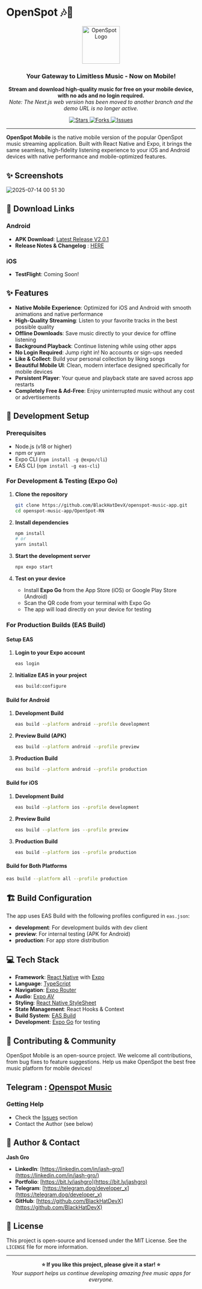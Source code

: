 # OpenSpot 🎶📱

<p align="center">
 <img width="100" alt="OpenSpot Logo" src="https://github.com/user-attachments/assets/a5ce6530-3f01-4418-bfe8-09a0d6055cb1" />
</p>





<h3 align="center">Your Gateway to Limitless Music - Now on Mobile!</h3>

<p align="center">
  <strong>Stream and download high-quality music for free on your mobile device, with no ads and no login required.</strong>
  <br />
  <em>Note: The Next.js web version has been moved to another branch and the demo URL is no longer active.</em>
</p>

<p align="center">
  <a href="https://github.com/BlackHatDevX/openspot-music-app/stargazers">
    <img src="https://img.shields.io/github/stars/BlackHatDevX/openspot-music-app?style=for-the-badge&color=ffd700" alt="Stars">
  </a>
  <a href="https://github.com/BlackHatDevX/openspot-music-app/network/members">
    <img src="https://img.shields.io/github/forks/BlackHatDevX/openspot-music-app?style=for-the-badge&color=84b4a3" alt="Forks">
  </a>
  <a href="https://github.com/BlackHatDevX/openspot-music-app/issues">
    <img src="https://img.shields.io/github/issues/BlackHatDevX/openspot-music-app?style=for-the-badge&color=f38ba8" alt="Issues">
  </a>
</p>

---

**OpenSpot Mobile** is the native mobile version of the popular OpenSpot music streaming application. Built with React Native and Expo, it brings the same seamless, high-fidelity listening experience to your iOS and Android devices with native performance and mobile-optimized features.

## ✨ Screenshots

![2025-07-14 00 51 30](https://github.com/user-attachments/assets/5a48d1e1-c862-4cea-9d0a-a29606ac5b74)


## 📱 Download Links

### Android
- **APK Download**: [Latest Release V2.0.1](https://github.com/BlackHatDevX/openspot-music-app/releases/download/v2.0.1/OpenSpot-2.0.1-release.apk)
- **Release Notes & Changelog** : [HERE](https://github.com/BlackHatDevX/openspot-music-app/releases)

### iOS
- **TestFlight**: Coming Soon!

## ✨ Features

- **Native Mobile Experience**: Optimized for iOS and Android with smooth animations and native performance
- **High-Quality Streaming**: Listen to your favorite tracks in the best possible quality
- **Offline Downloads**: Save music directly to your device for offline listening
- **Background Playback**: Continue listening while using other apps
- **No Login Required**: Jump right in! No accounts or sign-ups needed
- **Like & Collect**: Build your personal collection by liking songs
- **Beautiful Mobile UI**: Clean, modern interface designed specifically for mobile devices
- **Persistent Player**: Your queue and playback state are saved across app restarts
- **Completely Free & Ad-Free**: Enjoy uninterrupted music without any cost or advertisements

## 🚀 Development Setup

### Prerequisites

- Node.js (v18 or higher)
- npm or yarn
- Expo CLI (`npm install -g @expo/cli`)
- EAS CLI (`npm install -g eas-cli`)

### For Development & Testing (Expo Go)

1. **Clone the repository**
   ```bash
   git clone https://github.com/BlackHatDevX/openspot-music-app.git
   cd openspot-music-app/OpenSpot-RN
   ```

2. **Install dependencies**
   ```bash
   npm install
   # or
   yarn install
   ```

3. **Start the development server**
   ```bash
   npx expo start
   ```

4. **Test on your device**
   - Install **Expo Go** from the App Store (iOS) or Google Play Store (Android)
   - Scan the QR code from your terminal with Expo Go
   - The app will load directly on your device for testing

### For Production Builds (EAS Build)

#### Setup EAS

1. **Login to your Expo account**
   ```bash
   eas login
   ```

2. **Initialize EAS in your project**
   ```bash
   eas build:configure
   ```

#### Build for Android

1. **Development Build**
   ```bash
   eas build --platform android --profile development
   ```

2. **Preview Build (APK)**
   ```bash
   eas build --platform android --profile preview
   ```

3. **Production Build**
   ```bash
   eas build --platform android --profile production
   ```

#### Build for iOS

1. **Development Build**
   ```bash
   eas build --platform ios --profile development
   ```

2. **Preview Build**
   ```bash
   eas build --platform ios --profile preview
   ```

3. **Production Build**
   ```bash
   eas build --platform ios --profile production
   ```

#### Build for Both Platforms

```bash
eas build --platform all --profile production
```


## 🏗️ Build Configuration

The app uses EAS Build with the following profiles configured in `eas.json`:

- **development**: For development builds with dev client
- **preview**: For internal testing (APK for Android)
- **production**: For app store distribution

## 💻 Tech Stack

- **Framework**: [React Native](https://reactnative.dev/) with [Expo](https://expo.dev/)
- **Language**: [TypeScript](https://www.typescriptlang.org/)
- **Navigation**: [Expo Router](https://expo.github.io/router/)
- **Audio**: [Expo AV](https://docs.expo.dev/versions/latest/sdk/av/)
- **Styling**: [React Native StyleSheet](https://reactnative.dev/docs/stylesheet)
- **State Management**: React Hooks & Context
- **Build System**: [EAS Build](https://docs.expo.dev/build/introduction/)
- **Development**: [Expo Go](https://expo.dev/client) for testing


## 🤝 Contributing & Community

OpenSpot Mobile is an open-source project. We welcome all contributions, from bug fixes to feature suggestions. Help us make OpenSpot the best free music platform for mobile devices!


## **Telegram** : [Openspot Music](https://telegram.dog/Openspot_Music)


### Getting Help

- Check the [Issues](https://github.com/BlackHatDevX/openspot-music-app/issues) section
- Contact the Author (see below)

## 👤 Author & Contact

**Jash Gro**

- **LinkedIn**: [https://linkedin.com/in/jash-gro/](https://linkedin.com/in/jash-gro/)
- **Portfolio**: [https://bit.ly/jashgro](https://bit.ly/jashgro)
- **Telegram**: [https://telegram.dog/deveIoper_x](https://telegram.dog/deveIoper_x)
- **GitHub**: [https://github.com/BlackHatDevX](https://github.com/BlackHatDevX)

## 📄 License

This project is open-source and licensed under the MIT License. See the `LICENSE` file for more information.

---

<p align="center">
  <strong>⭐ If you like this project, please give it a star! ⭐</strong>
  <br />
  <em>Your support helps us continue developing amazing free music apps for everyone.</em>
</p>
